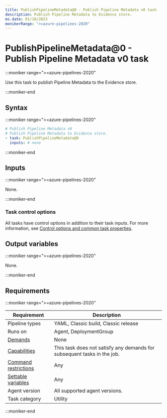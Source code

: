 ```yaml
---
title: PublishPipelineMetadata@0 - Publish Pipeline Metadata v0 task
description: Publish Pipeline Metadata to Evidence store.
ms.date: 01/18/2023
monikerRange: ">=azure-pipelines-2020"
---
```


# PublishPipelineMetadata@0 - Publish Pipeline Metadata v0 task

<!-- :::description::: -->
:::moniker range=">=azure-pipelines-2020"

<!-- :::editable-content name="description"::: -->
Use this task to publish Pipeline Metadata to the Evidence store.
<!-- :::editable-content-end::: -->

:::moniker-end
<!-- :::description-end::: -->

<!-- :::syntax::: -->
## Syntax

:::moniker range=">=azure-pipelines-2020"

```yaml
# Publish Pipeline Metadata v0
# Publish Pipeline Metadata to Evidence store.
- task: PublishPipelineMetadata@0
  inputs: # none
```

:::moniker-end
<!-- :::syntax-end::: -->

<!-- :::inputs::: -->
## Inputs

<!-- :::item name="emptyCollectionValue"::: -->
:::moniker range=">=azure-pipelines-2020"

None.

:::moniker-end
<!-- :::item-end::: -->

### Task control options

All tasks have control options in addition to their task inputs. For more information, see [Control options and common task properties](/azure/devops/pipelines/yaml-schema/steps-task#common-task-properties).
<!-- :::inputs-end::: -->

<!-- :::outputVariables::: -->
## Output variables

:::moniker range=">=azure-pipelines-2020"

None.

:::moniker-end
<!-- :::outputVariables-end::: -->

<!-- :::remarks::: -->
<!-- :::editable-content name="remarks"::: -->
<!-- :::editable-content-end::: -->
<!-- :::remarks-end::: -->

<!-- :::examples::: -->
<!-- :::editable-content name="examples"::: -->
<!-- :::editable-content-end::: -->
<!-- :::examples-end::: -->

<!-- :::properties::: -->
## Requirements

:::moniker range=">=azure-pipelines-2020"

| Requirement | Description |
|-------------|-------------|
| Pipeline types | YAML, Classic build, Classic release |
| Runs on | Agent, DeploymentGroup |
| [Demands](/azure/devops/pipelines/process/demands) | None |
| [Capabilities](/azure/devops/pipelines/agents/agents#capabilities) | This task does not satisfy any demands for subsequent tasks in the job. |
| [Command restrictions](/azure/devops/pipelines/security/templates#agent-logging-command-restrictions) | Any |
| [Settable variables](/azure/devops/pipelines/security/templates#agent-logging-command-restrictions) | Any |
| Agent version | All supported agent versions. |
| Task category | Utility |

:::moniker-end
<!-- :::properties-end::: -->

<!-- :::see-also::: -->
<!-- :::editable-content name="seeAlso"::: -->
<!-- :::editable-content-end::: -->
<!-- :::see-also-end::: -->